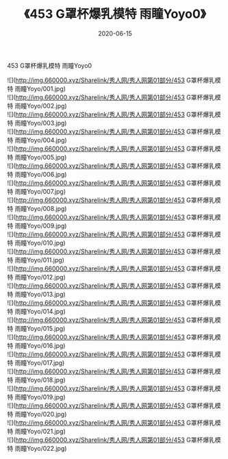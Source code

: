 ﻿---
layout: post
title:  《453 G罩杯爆乳模特 雨瞳Yoyo0》
date:   2020-06-15
img: http://img.660000.xyz/Sharelink/秀人网/秀人网第01部分/453 G罩杯爆乳模特 雨瞳Yoyo0/000.jpg
categories: [美女, 清纯, 唯美]
---

453 G罩杯爆乳模特 雨瞳Yoyo0

  ![](http://img.660000.xyz/Sharelink/秀人网/秀人网第01部分/453 G罩杯爆乳模特 雨瞳Yoyo/001.jpg) <br> ![](http://img.660000.xyz/Sharelink/秀人网/秀人网第01部分/453 G罩杯爆乳模特 雨瞳Yoyo/002.jpg) <br> ![](http://img.660000.xyz/Sharelink/秀人网/秀人网第01部分/453 G罩杯爆乳模特 雨瞳Yoyo/003.jpg) <br> ![](http://img.660000.xyz/Sharelink/秀人网/秀人网第01部分/453 G罩杯爆乳模特 雨瞳Yoyo/004.jpg) <br> ![](http://img.660000.xyz/Sharelink/秀人网/秀人网第01部分/453 G罩杯爆乳模特 雨瞳Yoyo/005.jpg) <br> ![](http://img.660000.xyz/Sharelink/秀人网/秀人网第01部分/453 G罩杯爆乳模特 雨瞳Yoyo/006.jpg) <br> ![](http://img.660000.xyz/Sharelink/秀人网/秀人网第01部分/453 G罩杯爆乳模特 雨瞳Yoyo/007.jpg) <br> ![](http://img.660000.xyz/Sharelink/秀人网/秀人网第01部分/453 G罩杯爆乳模特 雨瞳Yoyo/008.jpg) <br> ![](http://img.660000.xyz/Sharelink/秀人网/秀人网第01部分/453 G罩杯爆乳模特 雨瞳Yoyo/009.jpg) <br> ![](http://img.660000.xyz/Sharelink/秀人网/秀人网第01部分/453 G罩杯爆乳模特 雨瞳Yoyo/010.jpg) <br> ![](http://img.660000.xyz/Sharelink/秀人网/秀人网第01部分/453 G罩杯爆乳模特 雨瞳Yoyo/011.jpg) <br> ![](http://img.660000.xyz/Sharelink/秀人网/秀人网第01部分/453 G罩杯爆乳模特 雨瞳Yoyo/012.jpg) <br> ![](http://img.660000.xyz/Sharelink/秀人网/秀人网第01部分/453 G罩杯爆乳模特 雨瞳Yoyo/013.jpg) <br> ![](http://img.660000.xyz/Sharelink/秀人网/秀人网第01部分/453 G罩杯爆乳模特 雨瞳Yoyo/014.jpg) <br> ![](http://img.660000.xyz/Sharelink/秀人网/秀人网第01部分/453 G罩杯爆乳模特 雨瞳Yoyo/015.jpg) <br> ![](http://img.660000.xyz/Sharelink/秀人网/秀人网第01部分/453 G罩杯爆乳模特 雨瞳Yoyo/016.jpg) <br> ![](http://img.660000.xyz/Sharelink/秀人网/秀人网第01部分/453 G罩杯爆乳模特 雨瞳Yoyo/017.jpg) <br> ![](http://img.660000.xyz/Sharelink/秀人网/秀人网第01部分/453 G罩杯爆乳模特 雨瞳Yoyo/018.jpg) <br> ![](http://img.660000.xyz/Sharelink/秀人网/秀人网第01部分/453 G罩杯爆乳模特 雨瞳Yoyo/019.jpg) <br> ![](http://img.660000.xyz/Sharelink/秀人网/秀人网第01部分/453 G罩杯爆乳模特 雨瞳Yoyo/020.jpg) <br> ![](http://img.660000.xyz/Sharelink/秀人网/秀人网第01部分/453 G罩杯爆乳模特 雨瞳Yoyo/021.jpg) <br> ![](http://img.660000.xyz/Sharelink/秀人网/秀人网第01部分/453 G罩杯爆乳模特 雨瞳Yoyo/022.jpg) <br>